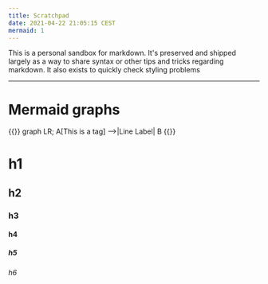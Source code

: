 ```yaml
---
title: Scratchpad
date: 2021-04-22 21:05:15 CEST
mermaid: 1
---
```


This is a personal sandbox for markdown. It's preserved and shipped largely as a way to share syntax or other tips and tricks regarding markdown. It also exists to quickly check styling problems

---

# Mermaid graphs

{{<mermaid>}}
graph LR;
    A[This is a tag] -->|Line Label| B
{{</mermaid>}}


# h1
## h2
### h3
#### h4
##### h5
###### h6

